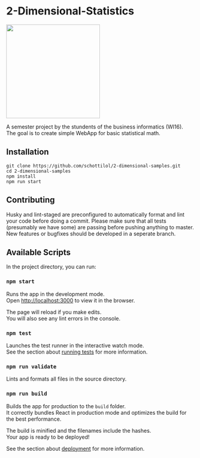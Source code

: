 # 2-Dimensional-Statistics

<img src="https://www.berufsziel-steuerberater-wirtschaftspruefer.de/files/WP-StB/img/Lehrstuhl/DHBW_Logo.jpg" width="250"/>

A semester project by the stundents of the business informatics (WI16).  
The goal is to create simple WebApp for basic statistical math.

## Installation 

```
git clone https://github.com/schottilol/2-dimensional-samples.git
cd 2-dimensional-samples
npm install
npm run start
```

## Contributing

Husky and lint-staged are preconfigured to automatically format and lint your code before doing a commit.
Please make sure that all tests (presumably we have some) are passing before pushing anything to master.
New features or bugfixes should be developed in a seperate branch.

## Available Scripts

In the project directory, you can run:

### `npm start`

Runs the app in the development mode.<br>
Open [http://localhost:3000](http://localhost:3000) to view it in the browser.

The page will reload if you make edits.<br>
You will also see any lint errors in the console.

### `npm test`

Launches the test runner in the interactive watch mode.<br>
See the section about [running tests](https://facebook.github.io/create-react-app/docs/running-tests) for more information.

### `npm run validate`

Lints and formats all files in the source directory.

### `npm run build`

Builds the app for production to the `build` folder.<br>
It correctly bundles React in production mode and optimizes the build for the best performance.

The build is minified and the filenames include the hashes.<br>
Your app is ready to be deployed!

See the section about [deployment](https://facebook.github.io/create-react-app/docs/deployment) for more information.



